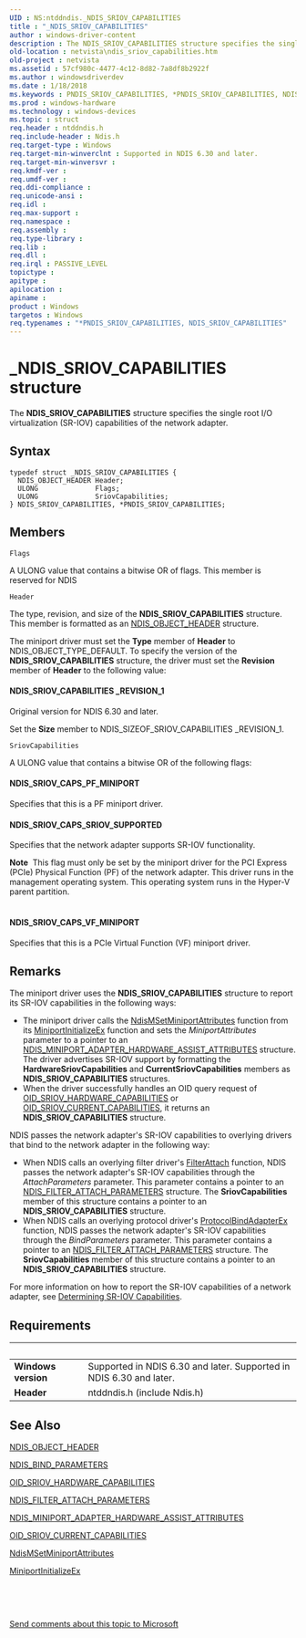 ```yaml
---
UID : NS:ntddndis._NDIS_SRIOV_CAPABILITIES
title : "_NDIS_SRIOV_CAPABILITIES"
author : windows-driver-content
description : The NDIS_SRIOV_CAPABILITIES structure specifies the single root I/O virtualization (SR-IOV) capabilities of the network adapter.
old-location : netvista\ndis_sriov_capabilities.htm
old-project : netvista
ms.assetid : 57cf980c-4477-4c12-8d82-7a8df8b2922f
ms.author : windowsdriverdev
ms.date : 1/18/2018
ms.keywords : PNDIS_SRIOV_CAPABILITIES, *PNDIS_SRIOV_CAPABILITIES, NDIS_SRIOV_CAPABILITIES, NDIS_SRIOV_CAPABILITIES structure [Network Drivers Starting with Windows Vista], PNDIS_SRIOV_CAPABILITIES structure pointer [Network Drivers Starting with Windows Vista], ntddndis/PNDIS_SRIOV_CAPABILITIES, netvista.ndis_sriov_capabilities, _NDIS_SRIOV_CAPABILITIES, ntddndis/NDIS_SRIOV_CAPABILITIES
ms.prod : windows-hardware
ms.technology : windows-devices
ms.topic : struct
req.header : ntddndis.h
req.include-header : Ndis.h
req.target-type : Windows
req.target-min-winverclnt : Supported in NDIS 6.30 and later.
req.target-min-winversvr : 
req.kmdf-ver : 
req.umdf-ver : 
req.ddi-compliance : 
req.unicode-ansi : 
req.idl : 
req.max-support : 
req.namespace : 
req.assembly : 
req.type-library : 
req.lib : 
req.dll : 
req.irql : PASSIVE_LEVEL
topictype : 
apitype : 
apilocation : 
apiname : 
product : Windows
targetos : Windows
req.typenames : "*PNDIS_SRIOV_CAPABILITIES, NDIS_SRIOV_CAPABILITIES"
---
```


# _NDIS_SRIOV_CAPABILITIES structure
The <b>NDIS_SRIOV_CAPABILITIES</b> structure specifies the single root I/O virtualization (SR-IOV) capabilities of the network adapter.

## Syntax
````
typedef struct _NDIS_SRIOV_CAPABILITIES {
  NDIS_OBJECT_HEADER Header;
  ULONG              Flags;
  ULONG              SriovCapabilities;
} NDIS_SRIOV_CAPABILITIES, *PNDIS_SRIOV_CAPABILITIES;
````

## Members


`Flags`

A ULONG value that contains a bitwise OR of flags. This member is reserved for NDIS

`Header`

The type, revision, and size of the <b>NDIS_SRIOV_CAPABILITIES</b> structure. This member is formatted as an <a href="..\ntddndis\ns-ntddndis-_ndis_object_header.md">NDIS_OBJECT_HEADER</a> structure.

The miniport driver must set the <b>Type</b> member of <b>Header</b> to NDIS_OBJECT_TYPE_DEFAULT. To specify the version of the <b>NDIS_SRIOV_CAPABILITIES</b> structure, the driver must set the <b>Revision</b> member of <b>Header</b> to the following value: 




#### NDIS_SRIOV_CAPABILITIES _REVISION_1

Original version for NDIS 6.30 and later.

Set the <b>Size</b> member to NDIS_SIZEOF_SRIOV_CAPABILITIES _REVISION_1.

`SriovCapabilities`

A ULONG value that contains a bitwise OR of the following flags:




#### NDIS_SRIOV_CAPS_PF_MINIPORT

Specifies that this is a PF  miniport driver. 


#### NDIS_SRIOV_CAPS_SRIOV_SUPPORTED

Specifies that the network adapter supports SR-IOV functionality. 
<div class="alert"><b>Note</b>  This flag must only be set by the miniport driver for the PCI Express (PCIe) Physical Function (PF) of the network adapter. This driver runs in the management operating system. This operating system runs in the Hyper-V parent partition.</div><div> </div>

#### NDIS_SRIOV_CAPS_VF_MINIPORT

Specifies that this is a PCIe  Virtual Function (VF) miniport driver.

## Remarks
The miniport driver uses the <b>NDIS_SRIOV_CAPABILITIES</b> structure to report its SR-IOV capabilities in the following ways:
<ul>
<li>
The  miniport driver calls the <a href="..\ndis\nf-ndis-ndismsetminiportattributes.md">NdisMSetMiniportAttributes</a> function from its <a href="..\ndis\nc-ndis-miniport_initialize.md">MiniportInitializeEx</a> function and sets the <i>MiniportAttributes</i> parameter to a pointer to an  <a href="..\ndis\ns-ndis-_ndis_miniport_adapter_hardware_assist_attributes.md">NDIS_MINIPORT_ADAPTER_HARDWARE_ASSIST_ATTRIBUTES</a> structure. The driver advertises SR-IOV support by formatting the 
<b>HardwareSriovCapabilities</b> and <b>CurrentSriovCapabilities</b> members as <b>NDIS_SRIOV_CAPABILITIES</b> structures.

</li>
<li>When the driver successfully handles an OID query request of <a href="https://msdn.microsoft.com/library/windows/hardware/hh451862">OID_SRIOV_HARDWARE_CAPABILITIES</a> or <a href="https://msdn.microsoft.com/library/windows/hardware/hh451859">OID_SRIOV_CURRENT_CAPABILITIES</a>, it returns an <b>NDIS_SRIOV_CAPABILITIES</b> structure.</li>
</ul>NDIS passes the network adapter's SR-IOV capabilities to overlying drivers that bind to the network adapter in the following way:
<ul>
<li>
When NDIS calls an overlying filter driver's <a href="..\ndis\nc-ndis-filter_attach.md">FilterAttach</a> function, NDIS passes the network adapter's SR-IOV capabilities through the <i>AttachParameters</i> parameter.  This parameter contains a pointer to an <a href="..\ndis\ns-ndis-_ndis_filter_attach_parameters.md">NDIS_FILTER_ATTACH_PARAMETERS</a> structure. The <b>SriovCapabilities</b>  member of this structure contains a pointer to an <b>NDIS_SRIOV_CAPABILITIES</b> structure.

</li>
<li>
When NDIS calls an overlying protocol driver's <a href="..\ndis\nc-ndis-protocol_bind_adapter_ex.md">ProtocolBindAdapterEx</a>
 function, NDIS passes the network adapter's SR-IOV capabilities through the <i>BindParameters</i> parameter.  This parameter contains a pointer to an <a href="..\ndis\ns-ndis-_ndis_filter_attach_parameters.md">NDIS_FILTER_ATTACH_PARAMETERS</a> structure. The <b>SriovCapabilities</b>  member of this structure contains a pointer to an <b>NDIS_SRIOV_CAPABILITIES</b> structure.

</li>
</ul>For more information on how to report the SR-IOV capabilities of a network adapter, see <a href="https://msdn.microsoft.com/61895987-2469-471E-BB29-FF1CDD2869DC">Determining SR-IOV Capabilities</a>.

## Requirements
| &nbsp; | &nbsp; |
| ---- |:---- |
| **Windows version** | Supported in NDIS 6.30 and later. Supported in NDIS 6.30 and later. |
| **Header** | ntddndis.h (include Ndis.h) |

## See Also

<a href="..\ntddndis\ns-ntddndis-_ndis_object_header.md">NDIS_OBJECT_HEADER</a>

<a href="..\ndis\ns-ndis-_ndis_bind_parameters.md">NDIS_BIND_PARAMETERS</a>

<a href="https://msdn.microsoft.com/library/windows/hardware/hh451862">OID_SRIOV_HARDWARE_CAPABILITIES</a>

<a href="..\ndis\ns-ndis-_ndis_filter_attach_parameters.md">NDIS_FILTER_ATTACH_PARAMETERS</a>

<a href="..\ndis\ns-ndis-_ndis_miniport_adapter_hardware_assist_attributes.md">NDIS_MINIPORT_ADAPTER_HARDWARE_ASSIST_ATTRIBUTES</a>

<a href="https://msdn.microsoft.com/library/windows/hardware/hh451859">OID_SRIOV_CURRENT_CAPABILITIES</a>

<a href="..\ndis\nf-ndis-ndismsetminiportattributes.md">NdisMSetMiniportAttributes</a>

<a href="https://msdn.microsoft.com/en-us/library/windows/hardware/ff559389">MiniportInitializeEx</a>

<b></b>

 

 

<a href="mailto:wsddocfb@microsoft.com?subject=Documentation%20feedback [netvista\netvista]:%20NDIS_SRIOV_CAPABILITIES structure%20 RELEASE:%20(1/18/2018)&amp;body=%0A%0APRIVACY STATEMENT%0A%0AWe use your feedback to improve the documentation. We don't use your email address for any other purpose, and we'll remove your email address from our system after the issue that you're reporting is fixed. While we're working to fix this issue, we might send you an email message to ask for more info. Later, we might also send you an email message to let you know that we've addressed your feedback.%0A%0AFor more info about Microsoft's privacy policy, see http://privacy.microsoft.com/en-us/default.aspx." title="Send comments about this topic to Microsoft">Send comments about this topic to Microsoft</a>